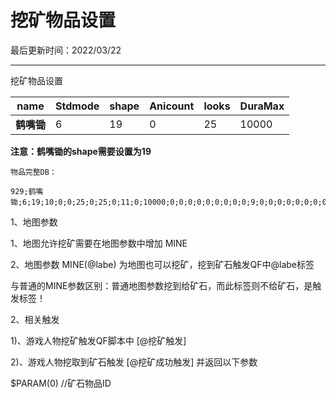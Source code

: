  # 挖矿物品设置 
 
 最后更新时间：2022/03/22  

* * *

挖矿物品设置

| **name** | **Stdmode** | **shape** | **Anicount** | **looks** | **DuraMax** |
|----------|-------------|-----------|--------------|-----------|-------------|
| **鹤嘴锄**  | 6           | 19        | 0            | 25        | 10000       |

  
**注意：鹤嘴锄的shape需要设置为19**
  
```
物品完整DB：

929;鹤嘴锄;6;19;10;0;0;25;0;25;0;11;0;10000;0;0;0;0;0;0;0;0;0;9;0;0;0;0;0;0;0;0;0;0;0;0;0;0;0;0;0;0;0;0;0;0;0;0;0;0;0;0;0;0;0;0;0;0;0;0;0;0;0;0;0;0;0;0;0;0;0;0;0;0;0;0;0;0;0;0;0;0;0;0;0;0;0;0;0;0;0;0;0;0;0;700;5;0;0;0;0;526336

```
  
1、地图参数  
  
1、地图允许挖矿需要在地图参数中增加 MINE  
  
  
2、地图参数 MINE(@labe) 为地图也可以挖矿，挖到矿石触发QF中@labe标签  
  
与普通的MINE参数区别：普通地图参数挖到给矿石，而此标签则不给矿石，是触发标签！  
  
  
2、相关触发  
  
1)、游戏人物挖矿触发QF脚本中 [@挖矿触发]  
  
  
2)、游戏人物挖取到矿石触发 [@挖矿成功触发] 并返回以下参数  
  
$PARAM(0) //矿石物品ID